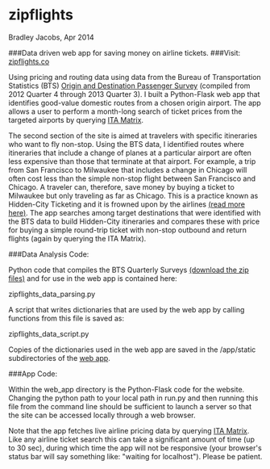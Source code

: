 zipflights
==========

Bradley Jacobs, Apr 2014

###Data driven web app for saving money on airline tickets.
###Visit: [zipflights.co](http://www.zipflights.co)


Using pricing and routing data using data from the Bureau of Transportation Statistics (BTS) [Origin and Destination Passenger Survey](http://www.transtats.bts.gov/Tables.asp?DB_ID=125) (compiled from 2012 Quarter 4 through 2013 Quarter 3).  I built a Python-Flask web app that identifies good-value domestic routes from a chosen origin airport.  The app allows a user to perform a month-long search of ticket prices from the targeted airports by querying [ITA Matrix](http://matrix.itasoftware.com).

The second section of the site is aimed at travelers with specific itineraries who want to fly non-stop.  Using the BTS data, I identified routes where itineraries that include a change of planes at a particular airport are often less expensive than those that terminate at that airport.  For example, a trip from San Francisco to Milwaukee that includes a change in Chicago will often cost less than the simple non-stop flight between San Francisco and Chicago.  A traveler can, therefore, save money by buying a ticket to Milwaukee but only traveling as far as Chicago.  This is a practice known as Hidden-City Ticketing and it is frowned upon by the airlines [(read more here)](http://www.boardingarea.com/viewfromthewing/2012/01/07/how-to-use-hidden-city-and-throwaway-ticketing-to-save-money-on-airfare/).  The app searches among target destinations that were identified with the BTS data to build Hidden-City itineraries and compares these with price for buying a simple round-trip ticket with non-stop outbound and return flights (again by querying the ITA Matrix).

###Data Analysis Code:

Python code that compiles the BTS Quarterly Surveys [(download the zip files)](http://www.transtats.bts.gov/DL_SelectFields.asp?Table_ID=247&DB_Short_Name=Origin%20and%20Destination%20Survey) and for use in the web app is contained here:

zipflights_data_parsing.py

A script that writes dictionaries that are used by the web app by calling functions from this file is saved as:

zipflights_data_script.py

Copies of the dictionaries used in the web app are saved in the /app/static subdirectories of the [web app](https://github.com/BradAJ/zipflights/tree/master/web_app).

###App Code:

Within the web_app directory is the Python-Flask code for the website.  Changing the python path to your local path in run.py and then running this file from the command line should be sufficient to launch a server so that the site can be accessed locally through a web browser.

Note that the app fetches live airline pricing data by querying [ITA Matrix](http://matrix.itasoftware.com).  Like any airline ticket search this can take a significant amount of time (up to 30 sec), during which time the app will not be responsive (your browser's status bar will say something like: "waiting for localhost").  Please be patient.

